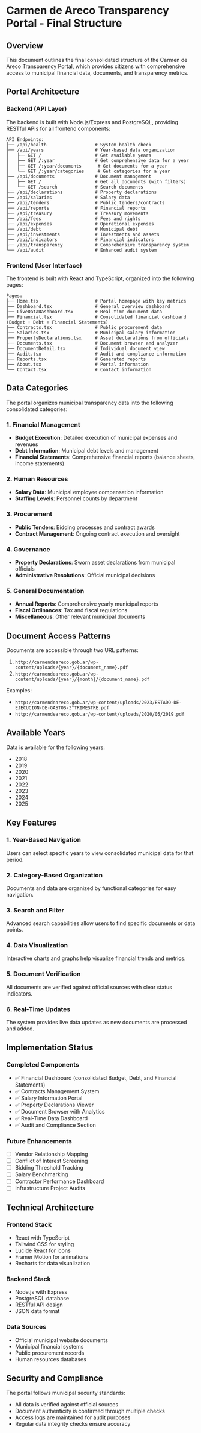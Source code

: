# Carmen de Areco Transparency Portal - Final Structure

## Overview
This document outlines the final consolidated structure of the Carmen de Areco Transparency Portal, which provides citizens with comprehensive access to municipal financial data, documents, and transparency metrics.

## Portal Architecture

### Backend (API Layer)
The backend is built with Node.js/Express and PostgreSQL, providing RESTful APIs for all frontend components:

```
API Endpoints:
├── /api/health                  # System health check
├── /api/years                   # Year-based data organization
│   ├── GET /                    # Get available years
│   ├── GET /:year               # Get comprehensive data for a year
│   ├── GET /:year/documents      # Get documents for a year
│   └── GET /:year/categories     # Get categories for a year
├── /api/documents               # Document management
│   ├── GET /                    # Get all documents (with filters)
│   └── GET /search              # Search documents
├── /api/declarations            # Property declarations
├── /api/salaries                # Salary data
├── /api/tenders                 # Public tenders/contracts
├── /api/reports                 # Financial reports
├── /api/treasury                # Treasury movements
├── /api/fees                    # Fees and rights
├── /api/expenses                # Operational expenses
├── /api/debt                    # Municipal debt
├── /api/investments             # Investments and assets
├── /api/indicators              # Financial indicators
├── /api/transparency            # Comprehensive transparency system
└── /api/audit                   # Enhanced audit system
```

### Frontend (User Interface)
The frontend is built with React and TypeScript, organized into the following pages:

```
Pages:
├── Home.tsx                     # Portal homepage with key metrics
├── Dashboard.tsx                # General overview dashboard
├── LiveDataDashboard.tsx        # Real-time document data
├── Financial.tsx                # Consolidated financial dashboard (Budget + Debt + Financial Statements)
├── Contracts.tsx                # Public procurement data
├── Salaries.tsx                 # Municipal salary information
├── PropertyDeclarations.tsx     # Asset declarations from officials
├── Documents.tsx                # Document browser and analyzer
├── DocumentDetail.tsx           # Individual document view
├── Audit.tsx                    # Audit and compliance information
├── Reports.tsx                  # Generated reports
├── About.tsx                    # Portal information
└── Contact.tsx                  # Contact information
```

## Data Categories

The portal organizes municipal transparency data into the following consolidated categories:

### 1. Financial Management
- **Budget Execution**: Detailed execution of municipal expenses and revenues
- **Debt Information**: Municipal debt levels and management
- **Financial Statements**: Comprehensive financial reports (balance sheets, income statements)

### 2. Human Resources
- **Salary Data**: Municipal employee compensation information
- **Staffing Levels**: Personnel counts by department

### 3. Procurement
- **Public Tenders**: Bidding processes and contract awards
- **Contract Management**: Ongoing contract execution and oversight

### 4. Governance
- **Property Declarations**: Sworn asset declarations from municipal officials
- **Administrative Resolutions**: Official municipal decisions

### 5. General Documentation
- **Annual Reports**: Comprehensive yearly municipal reports
- **Fiscal Ordinances**: Tax and fiscal regulations
- **Miscellaneous**: Other relevant municipal documents

## Document Access Patterns

Documents are accessible through two URL patterns:
1. `http://carmendeareco.gob.ar/wp-content/uploads/{year}/{document_name}.pdf`
2. `http://carmendeareco.gob.ar/wp-content/uploads/{year}/{month}/{document_name}.pdf`

Examples:
- `http://carmendeareco.gob.ar/wp-content/uploads/2023/ESTADO-DE-EJECUCION-DE-GASTOS-3°TRIMESTRE.pdf`
- `http://carmendeareco.gob.ar/wp-content/uploads/2020/05/2019.pdf`

## Available Years
Data is available for the following years:
- 2018
- 2019
- 2020
- 2021
- 2022
- 2023
- 2024
- 2025

## Key Features

### 1. Year-Based Navigation
Users can select specific years to view consolidated municipal data for that period.

### 2. Category-Based Organization
Documents and data are organized by functional categories for easy navigation.

### 3. Search and Filter
Advanced search capabilities allow users to find specific documents or data points.

### 4. Data Visualization
Interactive charts and graphs help visualize financial trends and metrics.

### 5. Document Verification
All documents are verified against official sources with clear status indicators.

### 6. Real-Time Updates
The system provides live data updates as new documents are processed and added.

## Implementation Status

### Completed Components
- ✅ Financial Dashboard (consolidated Budget, Debt, and Financial Statements)
- ✅ Contracts Management System
- ✅ Salary Information Portal
- ✅ Property Declarations Viewer
- ✅ Document Browser with Analytics
- ✅ Real-Time Data Dashboard
- ✅ Audit and Compliance Section

### Future Enhancements
- [ ] Vendor Relationship Mapping
- [ ] Conflict of Interest Screening
- [ ] Bidding Threshold Tracking
- [ ] Salary Benchmarking
- [ ] Contractor Performance Dashboard
- [ ] Infrastructure Project Audits

## Technical Architecture

### Frontend Stack
- React with TypeScript
- Tailwind CSS for styling
- Lucide React for icons
- Framer Motion for animations
- Recharts for data visualization

### Backend Stack
- Node.js with Express
- PostgreSQL database
- RESTful API design
- JSON data format

### Data Sources
- Official municipal website documents
- Municipal financial systems
- Public procurement records
- Human resources databases

## Security and Compliance

The portal follows municipal security standards:
- All data is verified against official sources
- Document authenticity is confirmed through multiple checks
- Access logs are maintained for audit purposes
- Regular data integrity checks ensure accuracy